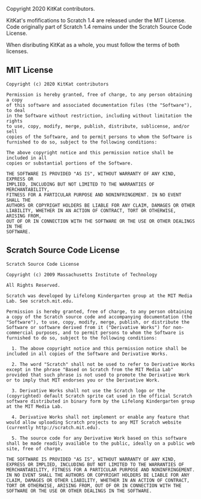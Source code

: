 Copyright 2020 KitKat contributors.

KitKat's mofifications to Scratch 1.4 are released under the MIT License. Code originally part of Scratch 1.4 remains under the Scratch Source Code License.

When disributing KitKat as a whole, you must follow the terms of both licenses.

## MIT License

    Copyright (c) 2020 KitKat contributors

    Permission is hereby granted, free of charge, to any person obtaining a copy
    of this software and associated documentation files (the "Software"), to deal
    in the Software without restriction, including without limitation the rights
    to use, copy, modify, merge, publish, distribute, sublicense, and/or sell
    copies of the Software, and to permit persons to whom the Software is
    furnished to do so, subject to the following conditions:

    The above copyright notice and this permission notice shall be included in all
    copies or substantial portions of the Software.

    THE SOFTWARE IS PROVIDED "AS IS", WITHOUT WARRANTY OF ANY KIND, EXPRESS OR
    IMPLIED, INCLUDING BUT NOT LIMITED TO THE WARRANTIES OF MERCHANTABILITY,
    FITNESS FOR A PARTICULAR PURPOSE AND NONINFRINGEMENT. IN NO EVENT SHALL THE
    AUTHORS OR COPYRIGHT HOLDERS BE LIABLE FOR ANY CLAIM, DAMAGES OR OTHER
    LIABILITY, WHETHER IN AN ACTION OF CONTRACT, TORT OR OTHERWISE, ARISING FROM,
    OUT OF OR IN CONNECTION WITH THE SOFTWARE OR THE USE OR OTHER DEALINGS IN THE
    SOFTWARE.

## Scratch Source Code License

    Scratch Source Code License

    Copyright (c) 2009 Massachusetts Institute of Technology

    All Rights Reserved.

    Scratch was developed by Lifelong Kindergarten group at the MIT Media Lab. See scratch.mit.edu.

    Permission is hereby granted, free of charge, to any person obtaining a copy of the Scratch source code and accompanying documentation (the "Software"), to use, copy, modify, merge, publish, or distribute the Software or software derived from it ("Derivative Works") for non-commercial purposes, and to permit persons to whom the Software is furnished to do so, subject to the following conditions:

      1. The above copyright notice and this permission notice shall be included in all copies of the Software and Derivative Works.

      2. The word "Scratch" shall not be used to refer to Derivative Works except in the phrase "Based on Scratch from the MIT Media Lab" provided that such phrase is not used to promote the Derivative Work or to imply that MIT endorses you or the Derivative Work. 

      3. Derivative Works shall not use the Scratch logo or the (copyrighted) default Scratch sprite cat used in the official Scratch software distributed in binary form by the Lifelong Kindergarten group at the MIT Media Lab.

      4. Derivative Works shall not implement or enable any feature that would allow uploading Scratch projects to any MIT Scratch website (currently http://scratch.mit.edu).

      5. The source code for any Derivative Work based on this software shall be made readily available to the public, ideally on a public web site, free of charge.

    THE SOFTWARE IS PROVIDED "AS IS", WITHOUT WARRANTY OF ANY KIND, EXPRESS OR IMPLIED, INCLUDING BUT NOT LIMITED TO THE WARRANTIES OF MERCHANTABILITY, FITNESS FOR A PARTICULAR PURPOSE AND NONINFRINGEMENT. IN NO EVENT SHALL THE AUTHORS OR COPYRIGHT HOLDERS BE LIABLE FOR ANY CLAIM, DAMAGES OR OTHER LIABILITY, WHETHER IN AN ACTION OF CONTRACT, TORT OR OTHERWISE, ARISING FROM, OUT OF OR IN CONNECTION WITH THE SOFTWARE OR THE USE OR OTHER DEALINGS IN THE SOFTWARE.
